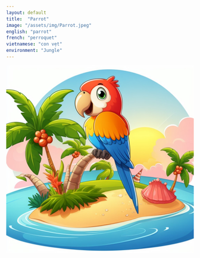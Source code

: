 ```yaml
---
layout: default
title:  "Parrot"
image: "/assets/img/Parrot.jpeg"
english: "parrot"
french: "perroquet"
vietnamese: "con vẹt"
environment: "Jungle"
---
```


![Parrot](/assets/img/Parrot.jpeg)